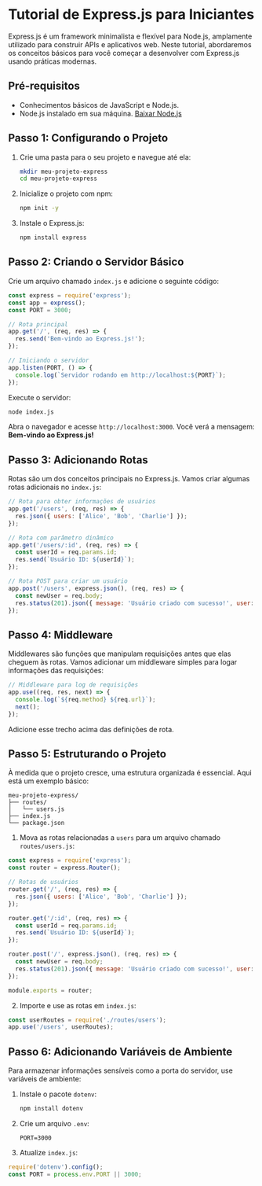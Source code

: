 # Tutorial de Express.js para Iniciantes

Express.js é um framework minimalista e flexível para Node.js, amplamente utilizado para construir APIs e aplicativos web. Neste tutorial, abordaremos os conceitos básicos para você começar a desenvolver com Express.js usando práticas modernas.

## Pré-requisitos
- Conhecimentos básicos de JavaScript e Node.js.
- Node.js instalado em sua máquina. [Baixar Node.js](https://nodejs.org/)

## Passo 1: Configurando o Projeto
1. Crie uma pasta para o seu projeto e navegue até ela:
   ```bash
   mkdir meu-projeto-express
   cd meu-projeto-express
   ```

2. Inicialize o projeto com npm:
   ```bash
   npm init -y
   ```

3. Instale o Express.js:
   ```bash
   npm install express
   ```

## Passo 2: Criando o Servidor Básico
Crie um arquivo chamado `index.js` e adicione o seguinte código:

```javascript
const express = require('express');
const app = express();
const PORT = 3000;

// Rota principal
app.get('/', (req, res) => {
  res.send('Bem-vindo ao Express.js!');
});

// Iniciando o servidor
app.listen(PORT, () => {
  console.log(`Servidor rodando em http://localhost:${PORT}`);
});
```

Execute o servidor:
```bash
node index.js
```
Abra o navegador e acesse `http://localhost:3000`. Você verá a mensagem: **Bem-vindo ao Express.js!**

## Passo 3: Adicionando Rotas
Rotas são um dos conceitos principais no Express.js. Vamos criar algumas rotas adicionais no `index.js`:

```javascript
// Rota para obter informações de usuários
app.get('/users', (req, res) => {
  res.json({ users: ['Alice', 'Bob', 'Charlie'] });
});

// Rota com parâmetro dinâmico
app.get('/users/:id', (req, res) => {
  const userId = req.params.id;
  res.send(`Usuário ID: ${userId}`);
});

// Rota POST para criar um usuário
app.post('/users', express.json(), (req, res) => {
  const newUser = req.body;
  res.status(201).json({ message: 'Usuário criado com sucesso!', user: newUser });
});
```

## Passo 4: Middleware
Middlewares são funções que manipulam requisições antes que elas cheguem às rotas. Vamos adicionar um middleware simples para logar informações das requisições:

```javascript
// Middleware para log de requisições
app.use((req, res, next) => {
  console.log(`${req.method} ${req.url}`);
  next();
});
```

Adicione esse trecho acima das definições de rota.

## Passo 5: Estruturando o Projeto
À medida que o projeto cresce, uma estrutura organizada é essencial. Aqui está um exemplo básico:

```
meu-projeto-express/
├── routes/
│   └── users.js
├── index.js
└── package.json
```

1. Mova as rotas relacionadas a `users` para um arquivo chamado `routes/users.js`:

```javascript
const express = require('express');
const router = express.Router();

// Rotas de usuários
router.get('/', (req, res) => {
  res.json({ users: ['Alice', 'Bob', 'Charlie'] });
});

router.get('/:id', (req, res) => {
  const userId = req.params.id;
  res.send(`Usuário ID: ${userId}`);
});

router.post('/', express.json(), (req, res) => {
  const newUser = req.body;
  res.status(201).json({ message: 'Usuário criado com sucesso!', user: newUser });
});

module.exports = router;
```

2. Importe e use as rotas em `index.js`:

```javascript
const userRoutes = require('./routes/users');
app.use('/users', userRoutes);
```

## Passo 6: Adicionando Variáveis de Ambiente
Para armazenar informações sensíveis como a porta do servidor, use variáveis de ambiente:

1. Instale o pacote `dotenv`:
   ```bash
   npm install dotenv
   ```

2. Crie um arquivo `.env`:
   ```env
   PORT=3000
   ```

3. Atualize `index.js`:

```javascript
require('dotenv').config();
const PORT = process.env.PORT || 3000;
```
